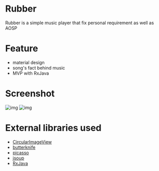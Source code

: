 # Rubber
Rubber is a simple music player that fix personal requirement as well as AOSP
# Feature
* material design
* song's fact behind music
* MVP with RxJava
# Screenshot
![img](file:screenshot/Screenshot_20161007-141314.png) ![img]([file:screenshot/Screenshot_20161008-131334.png)
# External libraries used 
* [CircularImageView](https://github.com/lopspower/CircularImageView)
* [butterknife](https://github.com/JakeWharton/butterknife)
* [picasso](https://github.com/square/picasso)
* [jsoup](https://github.com/jhy/jsoup)
* [RxJava](https://github.com/ReactiveX/RxJava)


